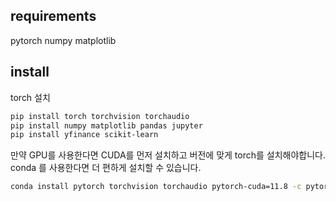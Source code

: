 
## requirements

pytorch
numpy
matplotlib

## install

torch 설치
```bash
pip install torch torchvision torchaudio
pip install numpy matplotlib pandas jupyter
pip install yfinance scikit-learn

```

만약 GPU를 사용한다면 CUDA를 먼저 설치하고 버전에 맞게 torch를 설치해야합니다. conda 를 사용한다면 더 편하게 설치할 수 있습니다.
    
```bash
conda install pytorch torchvision torchaudio pytorch-cuda=11.8 -c pytorch -c nvidia
```
